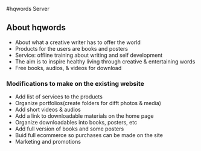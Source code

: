 #hqwords Server
## About hqwords
- About what a creative writer has to offer the world
- Products for the users are books and posters
- Service: offline training about writing and self development
- The aim is to inspire healthy living through creative & entertaining words
- Free books, audios, & videos for download

### Modifications to make on the existing website
- Add list of services to the products
- Organize portfolios(create folders for difft photos & media)
- Add short videos & audios
- Add a link to downloadable materials on the home page
- Organize downloadables into books, posters, etc
- Add full version of books and some posters
- Buid full ecommerce so purchases can be made on the site
- Marketing and promotions
